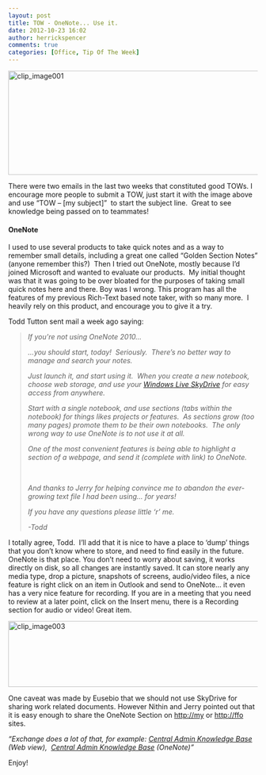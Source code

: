 ```yaml
---
layout: post
title: TOW - OneNote... Use it.
date: 2012-10-23 16:02
author: herrickspencer
comments: true
categories: [Office, Tip Of The Week]
---
```

<p><a href="http://herrickspencer.blog/wp-content/uploads/2012/10/clip_image0012.jpg"><img style="background-image:none;padding-left:0;padding-right:0;display:inline;padding-top:0;border-width:0;" title="clip_image001" border="0" alt="clip_image001" src="http://herrickspencer.blog/wp-content/uploads/2012/10/clip_image001_thumb.jpg" width="690" height="210"></a></p> <p>There were two emails in the last two weeks that constituted good TOWs. I encourage more people to submit a TOW, just start it with the image above and use “TOW – [my subject]”&nbsp; to start the subject line.&nbsp; Great to see knowledge being passed on to teammates!</p> <h4>OneNote</h4> <p>I used to use several products to take quick notes and as a way to remember small details, including a great one called “Golden Section Notes” (anyone remember this?)&nbsp; Then I tried out OneNote, mostly because I’d joined Microsoft and wanted to evaluate our products.&nbsp; My initial thought was that it was going to be over bloated for the purposes of taking small quick notes here and there. Boy was I wrong. This program has all the features of my previous Rich-Text based note taker, with so many more.&nbsp; I heavily rely on this product, and encourage you to give it a try.</p> <p>Todd Tutton sent mail a week ago saying:</p> <blockquote> <p><i>If you're not using OneNote 2010...</i></p> <p><i>…you should start, today!&nbsp; Seriously.&nbsp; There’s no better way to manage and search your notes.</i></p> <p><i>Just launch it, and start using it.&nbsp; When you create a new notebook, choose web storage, and use your <a href="http://skydrive.live.com/">Windows Live SkyDrive</a> for easy access from anywhere.</i></p> <p><i>Start with a single notebook, and use sections (tabs within the notebook) for things likes projects or features.&nbsp; As sections grow (too many pages) promote them to be their own notebooks.&nbsp; The only wrong way to use OneNote is to not use it at all.</i></p> <p><i>One of the most convenient features is being able to highlight a section of a webpage, and send it (complete with link) to OneNote.</i></p> <p>&nbsp;</p> <p><i>And thanks to Jerry for helping convince me to abandon the ever-growing text file I had been using… for years!</i></p> <p><i>If you have any questions please little ‘r’ me.</i></p> <p><i>-Todd</i></p></blockquote> <p>I totally agree, Todd.&nbsp; I’ll add that it is nice to have a place to ‘dump’ things that you don’t know where to store, and need to find easily in the future. OneNote is that place. You don’t need to worry about saving, it works directly on disk, so all changes are instantly saved. It can store nearly any media type, drop a picture, snapshots of screens, audio/video files, a nice feature is right click on an item in Outlook and send to OneNote… it even has a very nice feature for recording. If you are in a meeting that you need to review at a later point, click on the Insert menu, there is a Recording section for audio or video! Great item.</p> <p><a href="http://herrickspencer.blog/wp-content/uploads/2012/10/clip_image0031.jpg"><img style="background-image:none;padding-left:0;padding-right:0;display:inline;padding-top:0;border-width:0;" title="clip_image003" border="0" alt="clip_image003" src="http://herrickspencer.blog/wp-content/uploads/2012/10/clip_image003_thumb1.jpg" width="648" height="133"></a></p> <p>One caveat was made by Eusebio that we should not use SkyDrive for sharing work related documents. However Nithin and Jerry pointed out that it is easy enough to share the OneNote Section on <a href="http://my">http://my</a> or <a href="http://ffo">http://ffo</a> sites.</p> <p><i>“</i><i>Exchange does a lot of that, for example: </i><i><a href="http://exweb/14/Teams/Shared/dcteam/cmgmt/_layouts/OneNote.aspx?id=%2f14%2fTeams%2fShared%2fdcteam%2fcmgmt%2fShared%20Documents%2fCentral%20Admin%20Knowledge%20Base&amp;">Central Admin Knowledge Base</a> (Web view),&nbsp; <a href="http://exweb/14/Teams/Shared/dcteam/cmgmt/Shared%20Documents/Central%20Admin%20Knowledge%20Base/">Central Admin Knowledge Base</a> (OneNote)”</i></p> <p>Enjoy!</p>
